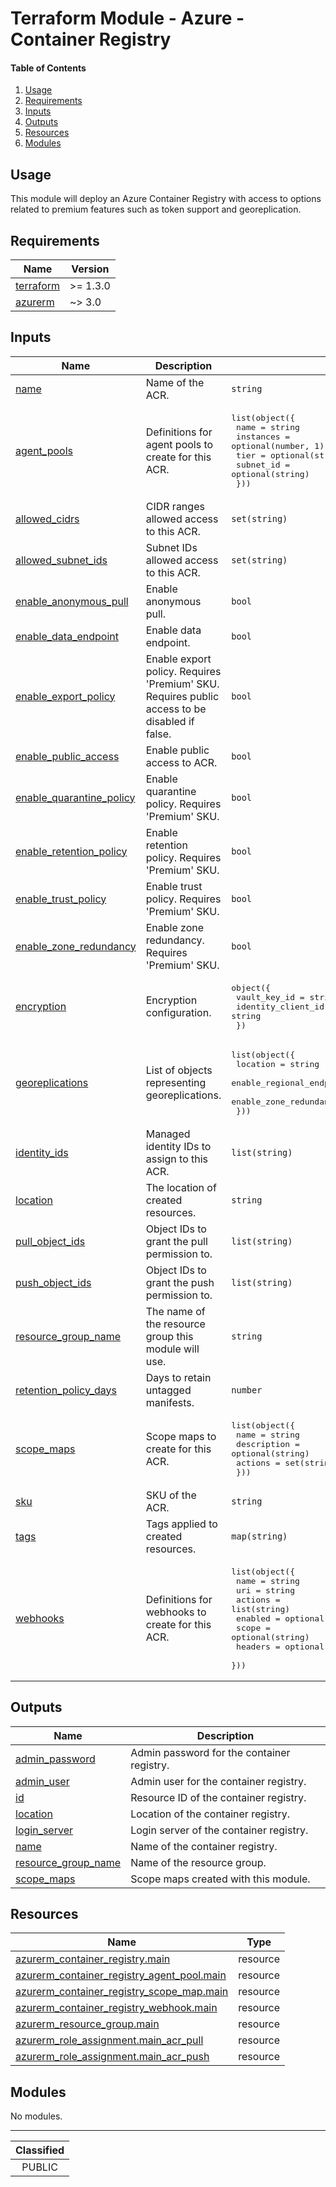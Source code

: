 # Terraform Module - Azure - Container Registry

#### Table of Contents

1. [Usage](#usage)
2. [Requirements](#requirements)
3. [Inputs](#inputs)
4. [Outputs](#outputs)
5. [Resources](#resources)
6. [Modules](#modules)

## Usage

This module will deploy an Azure Container Registry with access to options related to premium features such as token support and georeplication.

<!-- BEGIN_TF_DOCS -->
## Requirements

| Name | Version |
|------|---------|
| <a name="requirement_terraform"></a> [terraform](#requirement\_terraform) | >= 1.3.0 |
| <a name="requirement_azurerm"></a> [azurerm](#requirement\_azurerm) | ~> 3.0 |

## Inputs

| Name | Description | Type | Default | Required |
|------|-------------|------|---------|:--------:|
| <a name="input_name"></a> [name](#input\_name) | Name of the ACR. | `string` | n/a | yes |
| <a name="input_agent_pools"></a> [agent\_pools](#input\_agent\_pools) | Definitions for agent pools to create for this ACR. | <pre>list(object({<br>    name      = string<br>    instances = optional(number, 1)<br>    tier      = optional(string, "S1")<br>    subnet_id = optional(string)<br>  }))</pre> | `[]` | no |
| <a name="input_allowed_cidrs"></a> [allowed\_cidrs](#input\_allowed\_cidrs) | CIDR ranges allowed access to this ACR. | `set(string)` | `[]` | no |
| <a name="input_allowed_subnet_ids"></a> [allowed\_subnet\_ids](#input\_allowed\_subnet\_ids) | Subnet IDs allowed access to this ACR. | `set(string)` | `[]` | no |
| <a name="input_enable_anonymous_pull"></a> [enable\_anonymous\_pull](#input\_enable\_anonymous\_pull) | Enable anonymous pull. | `bool` | `false` | no |
| <a name="input_enable_data_endpoint"></a> [enable\_data\_endpoint](#input\_enable\_data\_endpoint) | Enable data endpoint. | `bool` | `false` | no |
| <a name="input_enable_export_policy"></a> [enable\_export\_policy](#input\_enable\_export\_policy) | Enable export policy. Requires 'Premium' SKU. Requires public access to be disabled if false. | `bool` | `true` | no |
| <a name="input_enable_public_access"></a> [enable\_public\_access](#input\_enable\_public\_access) | Enable public access to ACR. | `bool` | `true` | no |
| <a name="input_enable_quarantine_policy"></a> [enable\_quarantine\_policy](#input\_enable\_quarantine\_policy) | Enable quarantine policy. Requires 'Premium' SKU. | `bool` | `false` | no |
| <a name="input_enable_retention_policy"></a> [enable\_retention\_policy](#input\_enable\_retention\_policy) | Enable retention policy. Requires 'Premium' SKU. | `bool` | `false` | no |
| <a name="input_enable_trust_policy"></a> [enable\_trust\_policy](#input\_enable\_trust\_policy) | Enable trust policy. Requires 'Premium' SKU. | `bool` | `false` | no |
| <a name="input_enable_zone_redundancy"></a> [enable\_zone\_redundancy](#input\_enable\_zone\_redundancy) | Enable zone redundancy. Requires 'Premium' SKU. | `bool` | `false` | no |
| <a name="input_encryption"></a> [encryption](#input\_encryption) | Encryption configuration. | <pre>object({<br>    vault_key_id       = string<br>    identity_client_id = string<br>  })</pre> | `null` | no |
| <a name="input_georeplications"></a> [georeplications](#input\_georeplications) | List of objects representing georeplications. | <pre>list(object({<br>    location                 = string<br>    enable_regional_endpoint = optional(bool, false)<br>    enable_zone_redundancy   = optional(bool, false)<br>  }))</pre> | `[]` | no |
| <a name="input_identity_ids"></a> [identity\_ids](#input\_identity\_ids) | Managed identity IDs to assign to this ACR. | `list(string)` | `[]` | no |
| <a name="input_location"></a> [location](#input\_location) | The location of created resources. | `string` | `"uksouth"` | no |
| <a name="input_pull_object_ids"></a> [pull\_object\_ids](#input\_pull\_object\_ids) | Object IDs to grant the pull permission to. | `list(string)` | `[]` | no |
| <a name="input_push_object_ids"></a> [push\_object\_ids](#input\_push\_object\_ids) | Object IDs to grant the push permission to. | `list(string)` | `[]` | no |
| <a name="input_resource_group_name"></a> [resource\_group\_name](#input\_resource\_group\_name) | The name of the resource group this module will use. | `string` | `null` | no |
| <a name="input_retention_policy_days"></a> [retention\_policy\_days](#input\_retention\_policy\_days) | Days to retain untagged manifests. | `number` | `7` | no |
| <a name="input_scope_maps"></a> [scope\_maps](#input\_scope\_maps) | Scope maps to create for this ACR. | <pre>list(object({<br>    name        = string<br>    description = optional(string)<br>    actions     = set(string)<br>  }))</pre> | `[]` | no |
| <a name="input_sku"></a> [sku](#input\_sku) | SKU of the ACR. | `string` | `"Basic"` | no |
| <a name="input_tags"></a> [tags](#input\_tags) | Tags applied to created resources. | `map(string)` | `null` | no |
| <a name="input_webhooks"></a> [webhooks](#input\_webhooks) | Definitions for webhooks to create for this ACR. | <pre>list(object({<br>    name    = string<br>    uri     = string<br>    actions = list(string)<br>    enabled = optional(bool, true)<br>    scope   = optional(string)<br>    headers = optional(map(string), {})<br>  }))</pre> | `[]` | no |

## Outputs

| Name | Description |
|------|-------------|
| <a name="output_admin_password"></a> [admin\_password](#output\_admin\_password) | Admin password for the container registry. |
| <a name="output_admin_user"></a> [admin\_user](#output\_admin\_user) | Admin user for the container registry. |
| <a name="output_id"></a> [id](#output\_id) | Resource ID of the container registry. |
| <a name="output_location"></a> [location](#output\_location) | Location of the container registry. |
| <a name="output_login_server"></a> [login\_server](#output\_login\_server) | Login server of the container registry. |
| <a name="output_name"></a> [name](#output\_name) | Name of the container registry. |
| <a name="output_resource_group_name"></a> [resource\_group\_name](#output\_resource\_group\_name) | Name of the resource group. |
| <a name="output_scope_maps"></a> [scope\_maps](#output\_scope\_maps) | Scope maps created with this module. |

## Resources

| Name | Type |
|------|------|
| [azurerm_container_registry.main](https://registry.terraform.io/providers/hashicorp/azurerm/latest/docs/resources/container_registry) | resource |
| [azurerm_container_registry_agent_pool.main](https://registry.terraform.io/providers/hashicorp/azurerm/latest/docs/resources/container_registry_agent_pool) | resource |
| [azurerm_container_registry_scope_map.main](https://registry.terraform.io/providers/hashicorp/azurerm/latest/docs/resources/container_registry_scope_map) | resource |
| [azurerm_container_registry_webhook.main](https://registry.terraform.io/providers/hashicorp/azurerm/latest/docs/resources/container_registry_webhook) | resource |
| [azurerm_resource_group.main](https://registry.terraform.io/providers/hashicorp/azurerm/latest/docs/resources/resource_group) | resource |
| [azurerm_role_assignment.main_acr_pull](https://registry.terraform.io/providers/hashicorp/azurerm/latest/docs/resources/role_assignment) | resource |
| [azurerm_role_assignment.main_acr_push](https://registry.terraform.io/providers/hashicorp/azurerm/latest/docs/resources/role_assignment) | resource |

## Modules

No modules.
<!-- END_TF_DOCS -->
_______________
| Classified  |
| :---------: |
|   PUBLIC    |